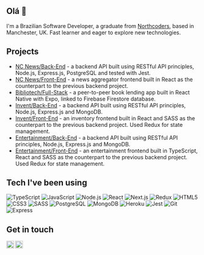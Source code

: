 ## Olá 👋 ##

I'm a Brazilian Software Developer, a graduate from [Northcoders](https://northcoders.com/), based in Manchester, UK. Fast learner and eager to explore new technologies.

## Projects ##

- [NC News/Back-End](https://github.com/ismaelpaul/be-nc-news) - a backend API built using RESTful API principles, Node.js, Express.js, PostgreSQL and tested with Jest.
- [NC News/Front-End](https://github.com/ismaelpaul/fe-nc-news) - a news aggregator frontend built in React as the counterpart to the previous backend project.
- [Bibliotech/Full-Stack](https://github.com/defective-pikachu/bibliotech) - a peer-to-peer book lending app built in React Native with Expo, linked to Firebase Firestore database.
- [Invent/Back-End](https://github.com/ismaelpaul/be-invent) - a backend API built using RESTful API principles, Node.js, Express.js and MongoDB.
- [Invent/Front-End](https://github.com/ismaelpaul/fe-invent) - an inventory frontend built in React and SASS as the counterpart to the previous backend project. Used Redux for state management.
- [Entertainment/Back-End](https://github.com/ismaelpaul/frontend-mentor-be-entertainment) - a backend API built using RESTful API principles, Node.js, Express.js and MongoDB.
- [Entertainment/Front-End](https://github.com/ismaelpaul/frontend-mentor-fe-entertainment) - an entertainment frontend built in TypeScript, React and SASS as the counterpart to the previous backend project. Used Redux for state management.


## Tech I've been using ##

![TypeScript](https://img.shields.io/badge/-TypeScript-black?style=flat-square&logo=typescript)
![JavaScript](https://img.shields.io/badge/-JavaScript-black?style=flat-square&logo=javascript)
![Node.js](https://img.shields.io/badge/-Nodejs-black?style=flat-square&logo=Node.js)
![React](https://img.shields.io/badge/-React-black?style=flat-square&logo=react)
![Next.js](https://img.shields.io/badge/-Nextjs-black?style=flat-square&logo=Next.js)
![Redux](https://img.shields.io/badge/-Redux-764abc?&logo=redux)
![HTML5](https://img.shields.io/badge/-HTML5-E34F26?style=flat-square&logo=html5&logoColor=white)
![CSS3](https://img.shields.io/badge/-CSS3-1572B6?style=flat-square&logo=css3)
![SASS](https://img.shields.io/badge/-SASS-white?style=flat-square&logo=SASS)
![PostgreSQL](https://img.shields.io/badge/-PostgreSQL-white?style=flat-square&logo=postgresql)
![MongoDB](https://img.shields.io/badge/-MongoDB-black?style=flat-square&logo=MONGODB)
![Heroku](https://img.shields.io/badge/-Heroku-430098?style=flat-square&logo=heroku)
![Jest](https://img.shields.io/badge/-Jest-C21325?style=flat-square&logo=jest)
![Git](https://img.shields.io/badge/-Git-white?style=flat-square&logo=git)
![Express](https://img.shields.io/badge/-Express-black?style=flat-square&logo=express)


## Get in touch ##
<a href="https://linkedin.com/in/ismaelpaul">
  <img align="left" alt="Ismael's LinkedIn" width="20px" src="https://simpleicons.now.sh/linkedin/495f7e" />
 </a>
 
 <a href="mailto:dev@ismaelpaul.com">
  <img align="left" alt="Ismael's Email" width="20px" src="https://simpleicons.vercel.app/gmail/EA4335" />
 </a>
 
<!--
**ismaelpaul/ismaelpaul** is a ✨ _special_ ✨ repository because its `README.md` (this file) appears on your GitHub profile.

Here are some ideas to get you started:

- 🔭 I’m currently working on ...
- 🌱 I’m currently learning ...
- 👯 I’m looking to collaborate on ...
- 🤔 I’m looking for help with ...
- 💬 Ask me about ...
- 📫 How to reach me: ...
- 😄 Pronouns: ...
- ⚡ Fun fact: ...
-->
